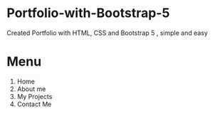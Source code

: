 # Portfolio-with-Bootstrap-5
Created Portfolio with HTML, CSS and Bootstrap 5 , simple and easy  
# Menu
1. Home
2. About me
3. My Projects
4. Contact Me
